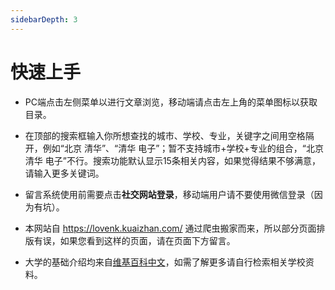 ```yaml
---
sidebarDepth: 3
---
```


# 快速上手

- PC端点击左侧菜单以进行文章浏览，移动端请点击左上角的菜单图标以获取目录。

- 在顶部的搜索框输入你所想查找的城市、学校、专业，关键字之间用空格隔开，例如“北京 清华”、“清华 电子”；暂不支持城市+学校+专业的组合，“北京 清华 电子”不行。搜索功能默认显示15条相关内容，如果觉得结果不够满意，请输入更多关键词。

- 留言系统使用前需要点击**社交网站登录**，移动端用户请不要使用微信登录（因为有坑）。

- 本网站自 <https://lovenk.kuaizhan.com/> 通过爬虫搬家而来，所以部分页面排版有误，如果您看到这样的页面，请在页面下方留言。

- 大学的基础介绍均来自[维基百科中文](https://zh.wikipedia.org/wiki/Wikipedia:%E9%A6%96%E9%A1%B5)，如需了解更多请自行检索相关学校资料。


